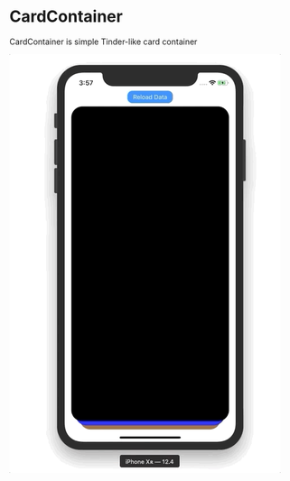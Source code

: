# CardContainer

CardContainer is simple Tinder-like card container

![](./Screenshots/CardExmaple.gif)